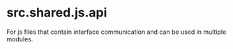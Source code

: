 # src.shared.js.api

For js files that contain interface communication and can be used in multiple modules.
